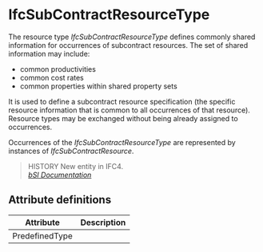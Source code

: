 IfcSubContractResourceType
==========================
The resource type _IfcSubContractResourceType_ defines commonly shared
information for occurrences of subcontract resources. The set of shared
information may include:  
  
* common productivities  
* common cost rates  
* common properties within shared property sets  
  
It is used to define a subcontract resource specification (the specific
resource information that is common to all occurrences of that resource).
Resource types may be exchanged without being already assigned to occurrences.  
  
Occurrences of the _IfcSubContractResourceType_ are represented by instances
of _IfcSubContractResource_.  
  
> HISTORY  New entity in IFC4.  
[ _bSI
Documentation_](https://standards.buildingsmart.org/IFC/DEV/IFC4_2/FINAL/HTML/schema/ifcconstructionmgmtdomain/lexical/ifcsubcontractresourcetype.htm)


Attribute definitions
---------------------
| Attribute      | Description   |
|----------------|---------------|
| PredefinedType |               |

